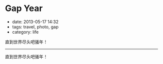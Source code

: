 # Gap Year

- date: 2013-05-17 14:32
- tags: travel, photo, gap
- category: life

直到世界尽头吧骚年！

----------------

直到世界尽头吧骚年！

